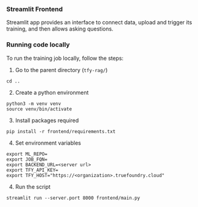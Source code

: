 ### Streamlit Frontend

Streamlit app provides an interface to connect data, upload and trigger its training, and then allows asking questions.

### Running code locally

To run the training job locally, follow the steps:

1. Go to the parent directory (`tfy-rag/`)

```
cd ..
```

2. Create a python environment

```
python3 -m venv venv
source venv/bin/activate
```

3. Install packages required

```
pip install -r frontend/requirements.txt
```

4. Set environment variables

```
export ML_REPO=
export JOB_FQN=
export BACKEND_URL=<server url>
export TFY_API_KEY=
export TFY_HOST="https://<organization>.truefoundry.cloud"
```

4. Run the script

```
streamlit run --server.port 8000 frontend/main.py
```
